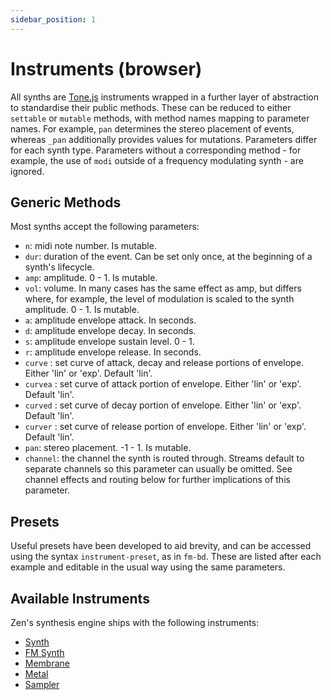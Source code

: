 ```yaml
---
sidebar_position: 1
---
```


# Instruments (browser)
All synths are [Tone.js](https://tonejs.github.io/) instruments wrapped in a further layer of abstraction to standardise their public methods. These can be reduced to either `settable` or `mutable` methods, with method names mapping to parameter names. For example, `pan` determines the stereo placement of events, whereas `_pan` additionally provides values for mutations. Parameters differ for each synth type. Parameters without a corresponding method - for example, the use of `modi` outside of a frequency modulating synth - are ignored.

## Generic Methods
Most synths accept the following parameters:
* `n`: midi note number. Is mutable.
* `dur`: duration of the event. Can be set only once, at the beginning of a synth's lifecycle.
* `amp`: amplitude. 0 - 1. Is mutable.
* `vol`: volume. In many cases has the same effect as amp, but differs where, for example, the level of modulation is scaled to the synth amplitude. 0 - 1. Is mutable.
* `a`: amplitude envelope attack. In seconds.
* `d`: amplitude envelope decay. In seconds.
* `s`: amplitude envelope sustain level. 0 - 1.
* `r`: amplitude envelope release. In seconds.
* `curve` : set curve of attack, decay and release portions of envelope. Either 'lin' or 'exp'. Default 'lin'.
* `curvea` : set curve of attack portion of envelope. Either 'lin' or 'exp'. Default 'lin'.
* `curved` : set curve of decay portion of envelope. Either 'lin' or 'exp'. Default 'lin'.
* `curver` : set curve of release portion of envelope. Either 'lin' or 'exp'. Default 'lin'.
* `pan`: stereo placement. -1 - 1. Is mutable.
* `channel`: the channel the synth is routed through. Streams default to separate channels so this parameter can usually be omitted. See channel effects and routing below for further implications of this parameter.

## Presets
Useful presets have been developed to aid brevity, and can be accessed using the syntax `instrument-preset`, as in `fm-bd`. These are listed after each example and editable in the usual way using the same parameters.

## Available Instruments
Zen's synthesis engine ships with the following instruments:
* [Synth](/docs/docs/instruments/synth)
* [FM Synth](/docs/docs/instruments/fmsynth)
* [Membrane](/docs/docs/instruments/membrane)
* [Metal](/docs/docs/instruments/metal)
* [Sampler](/docs/docs/instruments/sampler)